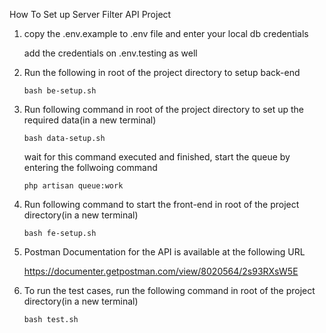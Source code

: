 How To Set up Server Filter API Project

1. copy the .env.example to .env file and enter your local db credentials

   add the credentials on .env.testing as well

2. Run the following in root of the project directory to setup back-end

   `bash be-setup.sh`

3. Run following command in root of the project directory to set up the required data(in a new terminal)

   `bash data-setup.sh`

   wait for this command executed and finished, start the queue by entering the follwoing command

   `php artisan queue:work`

4. Run following command to start the front-end in root of the project directory(in a new terminal)

   `bash fe-setup.sh`

5. Postman Documentation for the API is available at the following URL

   https://documenter.getpostman.com/view/8020564/2s93RXsW5E

6. To run the test cases, run the following command in root of the project directory(in a new terminal)

   `bash test.sh`